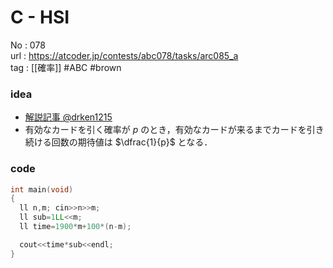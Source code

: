 # C - HSI

No	: 078  
url	: https://atcoder.jp/contests/abc078/tasks/arc085_a  
tag	: [[確率]]  #ABC #brown

### idea
- [解説記事 @drken1215](https://drken1215.hatenablog.com/entry/2019/03/23/175300)
- 有効なカードを引く確率が $p$ のとき，有効なカードが来るまでカードを引き続ける回数の期待値は $\dfrac{1}{p}$ となる．

### code
```cpp
int	main(void)
{
  ll n,m; cin>>n>>m;
  ll sub=1LL<<m;
  ll time=1900*m+100*(n-m);

  cout<<time*sub<<endl;
}
```